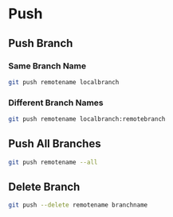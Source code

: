 # Push

## Push Branch

### Same Branch Name

```bash
git push remotename localbranch
```

### Different Branch Names

```bash
git push remotename localbranch:remotebranch
```

## Push All Branches

```bash
git push remotename --all
```

## Delete Branch

```bash
git push --delete remotename branchname
```

